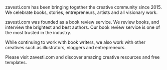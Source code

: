 zavesti.com has been bringing together the creative community since 2015. We celebrate books, stories, entrepreneurs, artists and all visionary work. 

zavesti.com was founded as a book review service. We review books, and interview the brightest and best authors. Our book review service is one of the most trusted in the industry.

While continuing to work with book writers, we also work with other creatives such as illustrators, vloggers and entrepreneurs.

Please visit zavesti.com and discover amazing creative resources and free templates.
